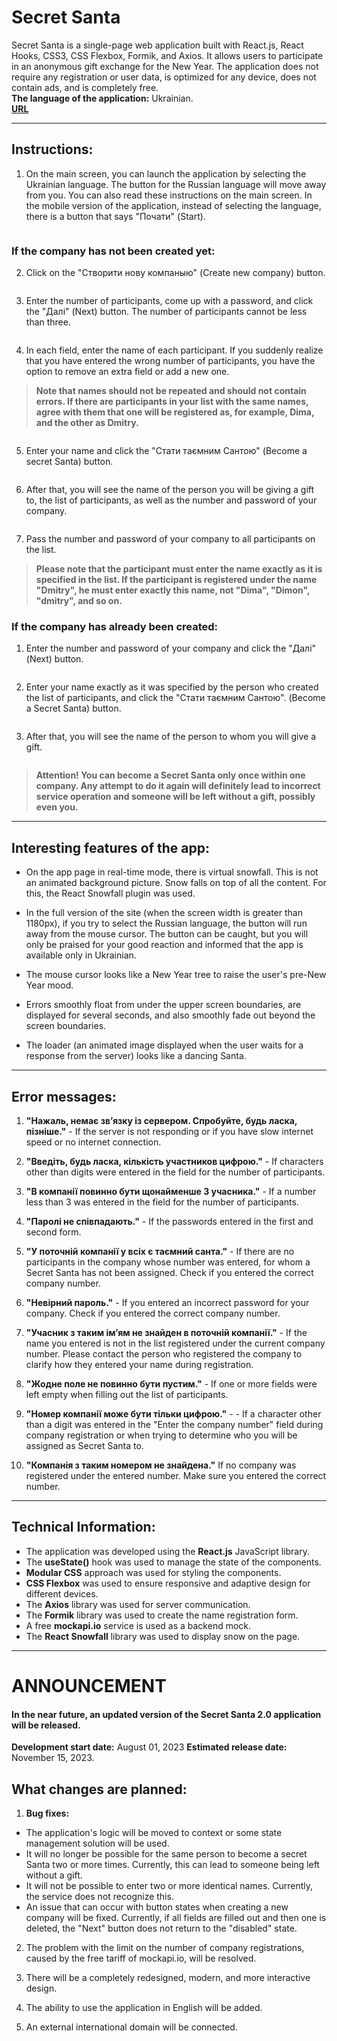 # Secret Santa
Secret Santa is a single-page web application built with React.js, React Hooks, CSS3, CSS Flexbox, Formik, and Axios. It allows users to participate in an anonymous gift exchange for the New Year. The application does not require any registration or user data, is optimized for any device, does not contain ads, and is completely free. <br>
**The language of the application:** Ukrainian. <br>
**[URL](https://maximaslov.github.io/secret-santa/)**
<br>
***
## Instructions:

1. On the main screen, you can launch the application by selecting the Ukrainian language. The button for the Russian language will move away from you. You can also read these instructions on the main screen.
In the mobile version of the application, instead of selecting the language, there is a button that says "Почати" (Start).<br>


<p align="center">
  <img src="https://github.com/maximaslov/secret-santa/blob/main/src/img/for-readme/1-1.png" alt="">
</p>

### If the company has not been created yet:

2.  Click on the "Створити нову компаныю" (Create new company) button. <br>

<p align="center">
  <img src="https://github.com/maximaslov/secret-santa/blob/main/src/img/for-readme/1-2.png" alt="">
</p>

3.  Enter the number of participants, come up with a password, and click the "Далі" (Next) button. The number of participants cannot be less than three.

<p align="center">
  <img src="https://github.com/maximaslov/secret-santa/blob/main/src/img/for-readme/1-3.png" alt="">
</p>

4. In each field, enter the name of each participant. If you suddenly realize that you have entered the wrong number of participants, you have the option to remove an extra field or add a new one.

> **Note that names should not be repeated and should not contain errors. If there are participants in your list with the same names, agree with them that one will be registered as, for example, Dima, and the other as Dmitry.**

<p align="center">
  <img src="https://github.com/maximaslov/secret-santa/blob/main/src/img/for-readme/1-4.png" alt="">
</p>

5. Enter your name and click the "Стати таємним Сантою" (Become a secret Santa) button.

<p align="center">
  <img src="https://github.com/maximaslov/secret-santa/blob/main/src/img/for-readme/1-5.png" alt="">
</p>

6. After that, you will see the name of the person you will be giving a gift to, the list of participants, as well as the number and password of your company.

<p align="center">
  <img src="https://github.com/maximaslov/secret-santa/blob/main/src/img/for-readme/1-61.png" alt="">
</p>

7. Pass the number and password of your company to all participants on the list.

> **Please note that the participant must enter the name exactly as it is specified in the list. If the participant is registered under the name "Dmitry", he must enter exactly this name, not "Dima", "Dimon", "dmitry", and so on.**

### If the company has already been created:

1.  Enter the number and password of your company and click the "Далі" (Next) button.

<p align="center">
  <img src="https://github.com/maximaslov/secret-santa/blob/main/src/img/for-readme/2-1.png" alt="">
</p>

2. Enter your name exactly as it was specified by the person who created the list of participants, and click the "Стати таємним Сантою".  (Become a Secret Santa) button.

<p align="center">
  <img src="https://github.com/maximaslov/secret-santa/blob/main/src/img/for-readme/2-1.png" alt="">
</p>

3.  After that, you will see the name of the person to whom you will give a gift.

<p align="center">
  <img src="https://github.com/maximaslov/secret-santa/blob/main/src/img/for-readme/3-1.png" alt="">
</p>

> **Attention! You can become a Secret Santa only once within one company. Any attempt to do it again will definitely lead to incorrect service operation and someone will be left without a gift, possibly even you.**

***
## Interesting features of the app:

* On the app page in real-time mode, there is virtual snowfall. This is not an animated background picture. Snow falls on top of all the content. For this, the React Snowfall plugin was used.

* In the full version of the site (when the screen width is greater than 1180px), if you try to select the Russian language, the button will run away from the mouse cursor. The button can be caught, but you will only be praised for your good reaction and informed that the app is available only in Ukrainian.

* The mouse cursor looks like a New Year tree to raise the user's pre-New Year mood.

* Errors smoothly float from under the upper screen boundaries, are displayed for several seconds, and also smoothly fade out beyond the screen boundaries.

* The loader (an animated image displayed when the user waits for a response from the server) looks like a dancing Santa.

***
## Error messages:

1. **"Нажаль, немає звʼязку із сервером. Спробуйте, будь ласка, пізніше."** - If the server is not responding or if you have slow internet speed or no internet connection.

2. **"Введіть, будь ласка, кількість участников цифрою."** - If characters other than digits were entered in the field for the number of participants.


3. **"В компанії повинно бути щонайменше 3 учасника."** - If a number less than 3 was entered in the field for the number of participants.


4. **"Паролі не співпадають."** - If the passwords entered in the first and second form.

6. **"У поточній компанії у всіх є таємний санта."** - If there are no participants in the company whose number was entered, for whom a Secret Santa has not been assigned. Check if you entered the correct company number.


6. **"Невірний пароль."** - If you entered an incorrect password for your company. Check if you entered the correct company number.


7. **"Учасник з таким імʼям не знайден в поточній компанії."** - If the name you entered is not in the list registered under the current company number. Please contact the person who registered the company to clarify how they entered your name during registration.


8. **"Жодне поле не повинно бути пустим."** -  If one or more fields were left empty when filling out the list of participants.


9. **"Номер компанії може бути тільки цифрою."** - - If a character other than a digit was entered in the "Enter the company number" field during company registration or when trying to determine who you will be assigned as Secret Santa to.


10. **"Компанія з таким номером не знайдена."**  If no company was registered under the entered number. Make sure you entered the correct number.

***
## Technical Information:

* The application was developed using the **React.js** JavaScript library.
* The **useState()** hook was used to manage the state of the components.
* **Modular CSS** approach was used for styling the components.
* **CSS Flexbox** was used to ensure responsive and adaptive design for different devices.
* The **Axios** library was used for server communication.
* The **Formik** library was used to create the name registration form.
* A free **mockapi.io** service is used as a backend mock.
* The **React Snowfall** library was used to display snow on the page.

***
# ANNOUNCEMENT
#### In the near future, an updated version of the Secret Santa 2.0 application will be released.
**Development start date:** August 01, 2023
**Estimated release date:** November 15, 2023.

## What changes are planned:

1. **Bug fixes:**
  * The application's logic will be moved to context or some state management solution will be used.
  * It will no longer be possible for the same person to become a secret Santa two or more times. Currently, this can lead to someone being left without a gift.
  * It will not be possible to enter two or more identical names. Currently, the service does not recognize this.
  * An issue that can occur with button states when creating a new company will be fixed. Currently, if all fields are filled out and then one is deleted, the "Next" button does not return to the "disabled" state.

2. The problem with the limit on the number of company registrations, caused by the free tariff of mockapi.io, will be resolved.

3. There will be a completely redesigned, modern, and more interactive design.

4. The ability to use the application in English will be added.

5. An external international domain will be connected.
